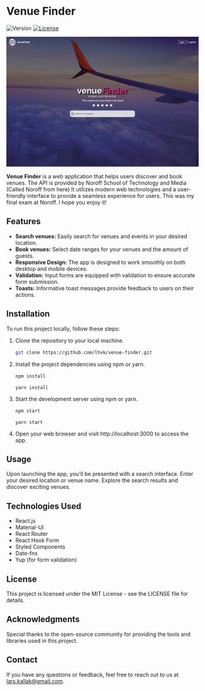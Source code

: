 # Venue Finder

![Version](https://img.shields.io/badge/version-0.1.0-blue.svg)
[![License](https://img.shields.io/badge/license-MIT-green.svg)](LICENSE)

![Project Image](/src/assets/venue-finder-landingpage.png)

**Venue Finder** is a web application that helps users discover and book venues. The API is provided by Noroff School of Technology and Media (Called Noroff from here) It utilizes modern web technologies and a user-friendly interface to provide a seamless experience for users. This was my final exam at Noroff. I hope you enjoy it!

## Features

- **Search venues:** Easily search for venues and events in your desired location.
- **Book venues:** Select date ranges for your venues and the amount of guests.
- **Responsive Design:** The app is designed to work smoothly on both desktop and mobile devices.
- **Validation:** Input forms are equipped with validation to ensure accurate form submission.
- **Toasts:** Informative toast messages provide feedback to users on their actions.

## Installation

To run this project locally, follow these steps:

1. Clone the repository to your local machine.

   ```bash
   git clone https://github.com/lhvk/venue-finder.git
   ```

2. Install the project dependencies using npm or yarn.

   ```
   npm install
   ```

   ```
   yarn install
   ```

3. Start the development server using npm or yarn.

   ```
   npm start
   ```

   ```
   yarn start
   ```

4. Open your web browser and visit http://localhost:3000 to access the app.

## Usage

Upon launching the app, you'll be presented with a search interface.
Enter your desired location or venue name. Explore the search results and discover exciting venues.

## Technologies Used

- React.js
- Material-UI
- React Router
- React Hook Form
- Styled Components
- Date-fns
- Yup (for form validation)

## License

This project is licensed under the MIT License - see the LICENSE file for details.

## Acknowledgments

Special thanks to the open-source community for providing the tools and libraries used in this project.

## Contact

If you have any questions or feedback, feel free to reach out to us at lars.kallak@gmail.com.
